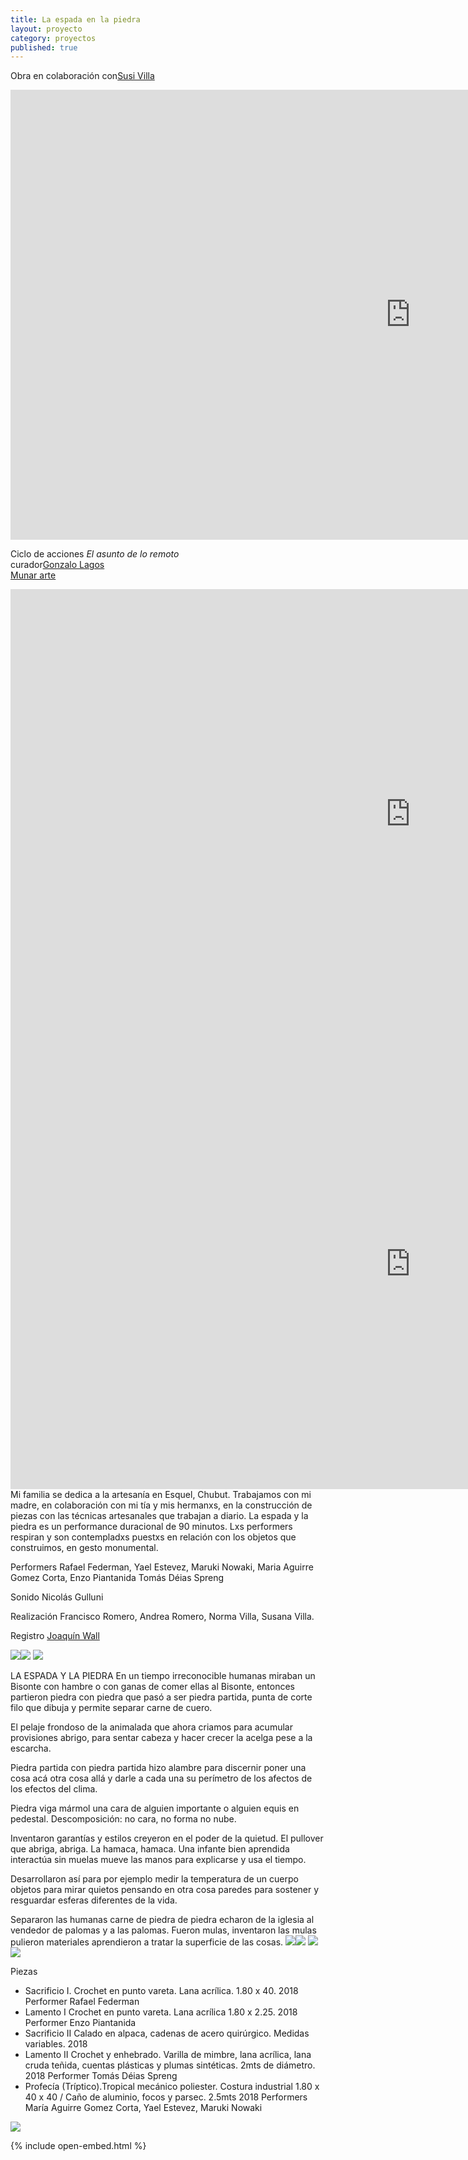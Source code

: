 ```yaml
---
title: La espada en la piedra
layout: proyecto
category: proyectos
published: true
---
```


Obra en colaboración con[Susi Villa](https://www.instagram.com/susi.villa.96/)<br>
<iframe width="1280" height="720"  src="https://www.youtube.com/embed/Hol6X6mq4Pk?rel=0&amp;controls=0&amp;showinfo=0;autoplay=1&mute=1" frameborder="0" allow="accelerometer; autoplay; encrypted-media; gyroscope; picture-in-picture" allowfullscreen></iframe>


Ciclo de acciones <i> El asunto de lo remoto</i><br>
curador[Gonzalo Lagos](https://cargocollective.com/gonzalolagos)<br>
[Munar arte](https://artemunar.com.ar)

<iframe width="1280" height="720" src="https://www.youtube.com/embed/pERlSUEf0Og" frameborder="0" allow="accelerometer; autoplay; encrypted-media; gyroscope; picture-in-picture" allowfullscreen></iframe>

<iframe width="1280" height="720" src="https://www.youtube.com/embed/QgAmitQ-S8M" frameborder="0" allow="accelerometer; autoplay; encrypted-media; gyroscope; picture-in-picture" allowfullscreen></iframe>
Mi familia se dedica a la artesanía en Esquel, Chubut. Trabajamos con mi madre, en colaboración con mi tía y mis hermanxs, en la construcción de piezas con las técnicas artesanales que trabajan a diario. La espada y la piedra es un performance duracional de 90 minutos. Lxs performers respiran y son contempladxs puestxs en relación con los objetos que construimos, en gesto monumental.

Performers Rafael Federman, Yael Estevez, Maruki Nowaki, Maria Aguirre Gomez Corta, Enzo Piantanida Tomás Déias Spreng

Sonido Nicolás Gulluni

Realización Francisco Romero, Andrea Romero, Norma Villa, Susana Villa.

Registro [Joaquín Wall](http://www.joaquinwall.com)

![](https://payload.cargocollective.com/1/14/478802/13584578/MUNAR_01_15_1920.jpg)![](https://payload.cargocollective.com/1/14/478802/13584578/MUNAR_01_17_1920.jpg)
![](https://payload.cargocollective.com/1/14/478802/13584578/MUNAR_01_03_1920.jpg)

LA ESPADA Y LA PIEDRA 
En un tiempo irreconocible 
humanas miraban un Bisonte 
con hambre o con ganas de comer 
ellas al Bisonte, entonces 
partieron piedra con piedra
que pasó a ser 
piedra partida, punta de corte
filo que dibuja y permite separar
carne de cuero. 

El pelaje frondoso de la animalada 
que ahora criamos para acumular provisiones
abrigo, para sentar cabeza y hacer crecer 
la acelga pese a la escarcha.

Piedra partida con piedra partida hizo alambre 
para discernir
poner una cosa acá otra cosa allá
y darle a cada una su perímetro de los afectos
de los efectos del clima.

Piedra viga mármol
una cara de alguien importante 
o alguien equis en pedestal.
Descomposición: 
no cara, no forma 
no nube.

Inventaron garantías y estilos
creyeron en el poder de la quietud.
El pullover que abriga, abriga. 
La hamaca, hamaca.
Una infante bien aprendida interactúa sin muelas
mueve las manos para explicarse 
y usa el tiempo. 

Desarrollaron así
para por ejemplo medir la temperatura de un cuerpo
objetos
para mirar quietos pensando en otra cosa
paredes
para sostener y resguardar esferas diferentes de la vida.

Separaron las humanas carne de piedra de piedra
echaron de la iglesia al vendedor de palomas y a las palomas.
Fueron mulas, inventaron las mulas
pulieron materiales 
aprendieron a tratar 
la superficie de las cosas.
![](https://payload.cargocollective.com/1/14/478802/13584578/GIMD0791_780.JPG)![](https://payload.cargocollective.com/1/14/478802/13584578/UABI6055-1_780.JPG)
![](https://payload.cargocollective.com/1/14/478802/13584578/WhatsApp-Image-2018-07-11-at-11.42.31_1280.jpeg)
![](https://payload.cargocollective.com/1/14/478802/13584578/WhatsApp-Image-2018-07-11-at-11.42.32-1_1280.jpeg)

Piezas

- Sacrificio I. Crochet en punto vareta. Lana acrílica. 1.80 x 40. 2018 
Performer Rafael Federman
- Lamento I Crochet en punto vareta. Lana acrílica 1.80 x 2.25. 2018
Performer Enzo Piantanida
- Sacrificio II Calado en alpaca, cadenas de acero quirúrgico. Medidas variables. 2018
- Lamento II Crochet y enhebrado. Varilla de mimbre, lana acrílica, lana cruda teñida, cuentas plásticas y plumas sintéticas. 2mts de diámetro. 2018
Performer Tomás Déias Spreng
- Profecía (Tríptico).Tropical mecánico poliester. Costura industrial 1.80 x 40 x 40 / Caño de aluminio, focos y parsec. 2.5mts 2018
Performers María Aguirre Gomez Corta, Yael Estevez, Maruki Nowaki

![](https://payload.cargocollective.com/1/14/478802/13584578/IMG_6803_3264.JPG)

<script src="/js/jquery.min.js"></script>
{% include open-embed.html %}